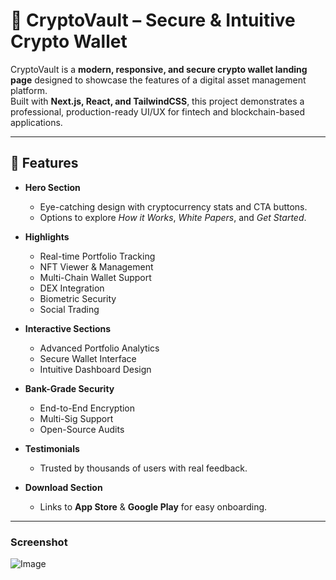 
# 🚀 CryptoVault – Secure & Intuitive Crypto Wallet

CryptoVault is a **modern, responsive, and secure crypto wallet landing page** designed to showcase the features of a digital asset management platform.  
Built with **Next.js, React, and TailwindCSS**, this project demonstrates a professional, production-ready UI/UX for fintech and blockchain-based applications.

---

## 📌 Features

- **Hero Section**
  - Eye-catching design with cryptocurrency stats and CTA buttons.
  - Options to explore *How it Works*, *White Papers*, and *Get Started*.

- **Highlights**
  - Real-time Portfolio Tracking
  - NFT Viewer & Management
  - Multi-Chain Wallet Support
  - DEX Integration
  - Biometric Security
  - Social Trading

- **Interactive Sections**
  - Advanced Portfolio Analytics
  - Secure Wallet Interface
  - Intuitive Dashboard Design

- **Bank-Grade Security**
  - End-to-End Encryption
  - Multi-Sig Support
  - Open-Source Audits

- **Testimonials**
  - Trusted by thousands of users with real feedback.

- **Download Section**
  - Links to **App Store** & **Google Play** for easy onboarding.

---

### Screenshot

![Image](https://github.com/user-attachments/assets/23b3e4f6-fc8a-4a24-a33c-4a5ffb0d217c)
